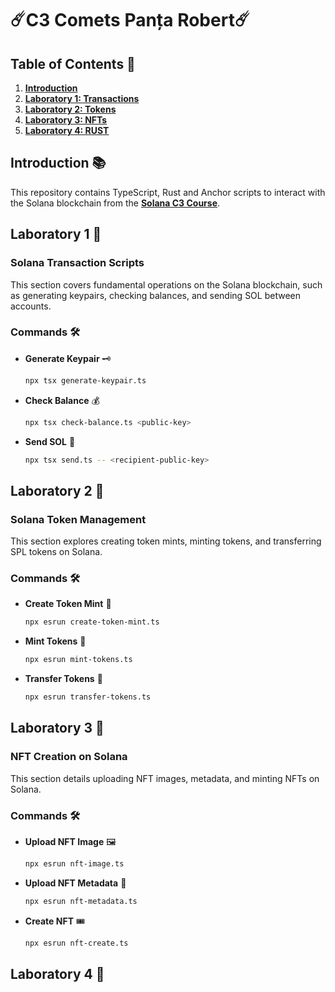 #  ☄️C3 Comets Panța Robert☄️

## Table of Contents 📑
1. [**Introduction**](#introduction-)
2. [**Laboratory 1: Transactions**](#laboratory-1-)
3. [**Laboratory 2: Tokens**](#laboratory-2-)
4. [**Laboratory 3: NFTs**](#laboratory-3-)
5. [**Laboratory 4: RUST**](#laboratory-4-)

## Introduction 📚
This repository contains TypeScript, Rust and Anchor scripts to interact with the Solana blockchain from the **[Solana C3 Course](https://cometsweb3.space/solana-c3)**.

## Laboratory 1 🚀
### Solana Transaction Scripts
This section covers fundamental operations on the Solana blockchain, such as generating keypairs, checking balances, and sending SOL between accounts.

### Commands 🛠️
- **Generate Keypair** 🗝️
  ```sh
  npx tsx generate-keypair.ts
  ```
- **Check Balance** 💰
  ```sh
  npx tsx check-balance.ts <public-key>
  ```
- **Send SOL** 💸
  ```sh
  npx tsx send.ts -- <recipient-public-key>
  ```

## Laboratory 2 🌟
### Solana Token Management
This section explores creating token mints, minting tokens, and transferring SPL tokens on Solana.

### Commands 🛠️
- **Create Token Mint** 🏦
  ```sh
  npx esrun create-token-mint.ts
  ```
- **Mint Tokens** 🏅
  ```sh
  npx esrun mint-tokens.ts
  ```
- **Transfer Tokens** 🔄
  ```sh
  npx esrun transfer-tokens.ts
  ```

## Laboratory 3 🎨
### NFT Creation on Solana
This section details uploading NFT images, metadata, and minting NFTs on Solana.

### Commands 🛠️
- **Upload NFT Image** 🖼️
  ```sh
  npx esrun nft-image.ts
  ```
- **Upload NFT Metadata** 📜
  ```sh
  npx esrun nft-metadata.ts
  ```
- **Create NFT** 🎟️
  ```sh
  npx esrun nft-create.ts
  ```

## Laboratory 4 🔐

